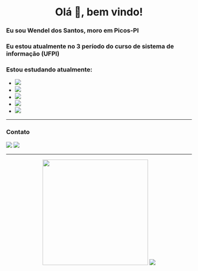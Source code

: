<h1 align="center"> Olá 👋, bem vindo! </h1>

<h3>Eu sou Wendel dos Santos, moro em Picos-PI</h3>
<h3>Eu estou atualmente no 3 período do curso de sistema de informação (UFPI)</h3>
<h3>Estou estudando atualmente:</h3> 

<ul>
  <li><img src="https://img.shields.io/badge/HTML-239120?style=for-the-badge&logo=html5&logoColor=white" /></li>
  <li><img src="https://img.shields.io/badge/CSS3-1572B6?style=for-the-badge&logo=css3&logoColor=white" /></li>
  <li><img src="https://img.shields.io/badge/JavaScript-F7DF1E?style=for-the-badge&logo=javascript&logoColor=black" /></li> 
  <li><img src="https://img.shields.io/badge/PHP-777BB4?style=for-the-badge&logo=php&logoColor=white" /></li> 
  <li><img src="https://img.shields.io/badge/MySQL-00000F?style=for-the-badge&logo=mysql&logoColor=white" /></li>
</ul>

---

<h3> Contato</h3>
<!--
instagram
<a href="//www.google.com" target="_blank" ><img src="https://img.shields.io/badge/LinkedIn-0077B5?style=for-the-badge&logo=linkedin&logoColor=white" /></a>
-->
<a href="https://mail.google.com/mail/u/0/?fs=1&tf=cm&source=mailto&to=wendelnunes9999@gmail.com" target="_blank" ><img src="https://img.shields.io/badge/Gmail-D14836?style=for-the-badge&logo=gmail&logoColor=white" /></a>
<a href="https://www.linkedin.com/in/wendel-nunes/" target="_blank" ><img src="https://img.shields.io/badge/LinkedIn-0077B5?style=for-the-badge&logo=linkedin&logoColor=white" /></a>


---
<div align="center">
  <img src="https://github-readme-stats.vercel.app/api/top-langs/?username=WendelSantosNunes&langs_count=8" width="286">
  <img src="https://github-readme-stats.vercel.app/api?username=WendelSantosNunes&show_icons=true">
</div>
